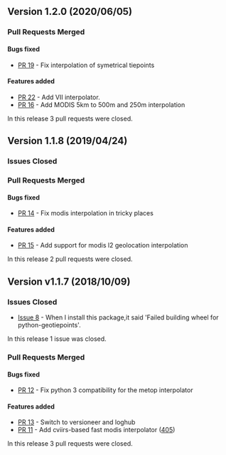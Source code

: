 ## Version 1.2.0 (2020/06/05)


### Pull Requests Merged

#### Bugs fixed

* [PR 19](https://github.com/pytroll/python-geotiepoints/pull/19) - Fix interpolation of symetrical tiepoints

#### Features added

* [PR 22](https://github.com/pytroll/python-geotiepoints/pull/22) - Add VII interpolator.
* [PR 16](https://github.com/pytroll/python-geotiepoints/pull/16) - Add MODIS 5km to 500m and 250m interpolation

In this release 3 pull requests were closed.


## Version 1.1.8 (2019/04/24)

### Issues Closed

### Pull Requests Merged

#### Bugs fixed

* [PR 14](https://github.com/pytroll/python-geotiepoints/pull/14) - Fix modis interpolation in tricky places

#### Features added

* [PR 15](https://github.com/pytroll/python-geotiepoints/pull/15) - Add support for modis l2 geolocation interpolation

In this release 2 pull requests were closed.


## Version v1.1.7 (2018/10/09)

### Issues Closed

* [Issue 8](https://github.com/pytroll/python-geotiepoints/issues/8) - When I install this package,it said 'Failed building wheel for python-geotiepoints'.

In this release 1 issue was closed.

### Pull Requests Merged

#### Bugs fixed

* [PR 12](https://github.com/pytroll/python-geotiepoints/pull/12) - Fix python 3 compatibility for the metop interpolator

#### Features added

* [PR 13](https://github.com/pytroll/python-geotiepoints/pull/13) - Switch to versioneer and loghub
* [PR 11](https://github.com/pytroll/python-geotiepoints/pull/11) - Add cviirs-based fast modis interpolator ([405](https://github.com/pytroll/satpy/issues/405))

In this release 3 pull requests were closed.
